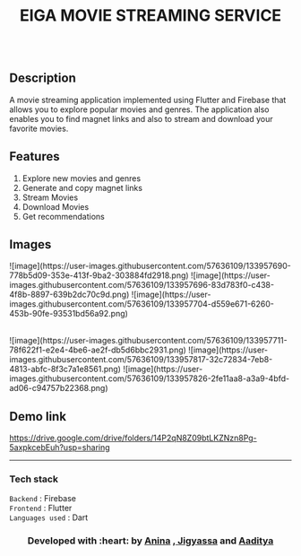 </p>
<h1 align = 'center'>EIGA MOVIE STREAMING SERVICE</h1>
<br>


<br>


</p>

## Description ##
A movie streaming application implemented using Flutter and Firebase that allows you to explore popular movies and genres. The application also enables you to find magnet links and also to stream and download your favorite movies.


## Features ##
1) Explore new movies and genres
2) Generate and copy magnet links
3) Stream Movies
4) Download Movies
5) Get recommendations

## Images ##
<p float="center">
![image](https://user-images.githubusercontent.com/57636109/133957690-778b5d09-353e-413f-9ba2-303884fd2918.png) 
![image](https://user-images.githubusercontent.com/57636109/133957696-83d783f0-c438-4f8b-8897-639b2dc70c9d.png)
![image](https://user-images.githubusercontent.com/57636109/133957704-d559e671-6260-453b-90fe-93531bd56a92.png)
 </p>
<br>
![image](https://user-images.githubusercontent.com/57636109/133957711-78f622f1-e2e4-4be6-ae2f-db5d6bbc2931.png)
![image](https://user-images.githubusercontent.com/57636109/133957817-32c72834-7eb8-4813-abfc-8f3c7a1e8561.png)
![image](https://user-images.githubusercontent.com/57636109/133957826-2fe11aa8-a3a9-4bfd-ad06-c94757b22368.png)




## Demo link ##
https://drive.google.com/drive/folders/14P2qN8Z09btLKZNzn8Pg-5axpkcebEuh?usp=sharing

----------------------------------------------------------------------------------------


###             Tech stack
`Backend` : Firebase  <br>
`Frontend` : Flutter  <br>
`Languages used` : Dart  <br>

<h3 align="center"><b>Developed with :heart: by <a href="https://github.com/anina512">Anina</a> ,<a href="https://github.com/Laborious-Coder"> Jigyassa</a> and <a href="https://github.com/AadityaMahadevan">Aaditya</a></b></h1>
